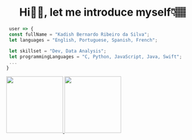 <h1 align="center"> &nbsp;Hi👋🏽, let me introduce myself👇🏽 </h1>

```JavaScript
 user => {
 const fullName = "Kadish Bernardo Ribeiro da Silva";
 let languages = "English, Portuguese, Spanish, French";
 
 let skillset = "Dev, Data Analysis";
 let programmingLanguages = "C, Python, JavaScript, Java, Swift";
 ...
}
```

<a href="https://github.com/Kadish-Bernardo/github-stats">
  <img height=150 src="https://github-readme-stats.vercel.app/api?username=Kadish-Bernardo&theme=ambient_gradient" />
</a>
<a href="https://github.com/Kadish-Bernardo/github-top-langs">
  <img height=150 src="https://github-readme-stats.vercel.app/api/top-langs?username=Kadish-Bernardo&layout=compact&theme=ambient_gradient" />
</a>
